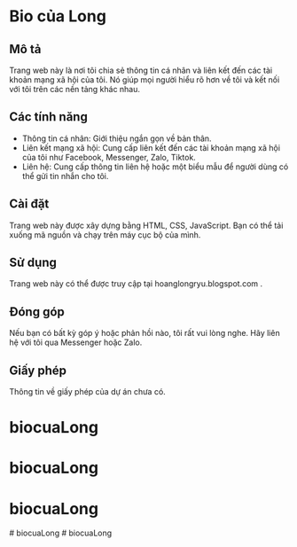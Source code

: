 # Bio của Long

## Mô tả
Trang web này là nơi tôi chia sẻ thông tin cá nhân và liên kết đến các tài khoản mạng xã hội của tôi. Nó giúp mọi người hiểu rõ hơn về tôi và kết nối với tôi trên các nền tảng khác nhau.

## Các tính năng
- Thông tin cá nhân: Giới thiệu ngắn gọn về bản thân.
- Liên kết mạng xã hội: Cung cấp liên kết đến các tài khoản mạng xã hội của tôi như Facebook, Messenger, Zalo, Tiktok.
- Liên hệ: Cung cấp thông tin liên hệ hoặc một biểu mẫu để người dùng có thể gửi tin nhắn cho tôi.

## Cài đặt
Trang web này được xây dựng bằng HTML, CSS, JavaScript. Bạn có thể tải xuống mã nguồn và chạy trên máy cục bộ của mình.

## Sử dụng
Trang web này có thể được truy cập tại hoanglongryu.blogspot.com .

## Đóng góp
Nếu bạn có bất kỳ góp ý hoặc phản hồi nào, tôi rất vui lòng nghe. Hãy liên hệ với tôi qua Messenger hoặc Zalo.

## Giấy phép
Thông tin về giấy phép của dự án chưa có.
# biocuaLong
# biocuaLong
# biocuaLong
#   b i o c u a L o n g  
 # biocuaLong
